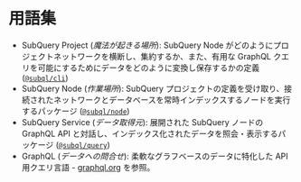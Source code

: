 # 用語集

- SubQuery Project (_魔法が起きる場所_): SubQuery Node がどのようにプロジェクトネットワークを横断し、集約するか、また、有用な GraphQL クエリを可能にするためにデータをどのように変換し保存するかの定義([`@subql/cli`](https://www.npmjs.com/package/@subql/cli))
- SubQuery Node (_作業場所_): SubQuery プロジェクトの定義を受け取り、接続されたネットワークとデータベースを常時インデックスするノードを実行するパッケージ ([`@subql/node`](https://www.npmjs.com/package/@subql/node))
- SubQuery Service (_データ取得元_): 展開された SubQuery ノードの GraphQL API と対話し、インデックス化されたデータを照会・表示するパッケージ ([`@subql/query`](https://www.npmjs.com/package/@subql/query))
- GraphQL (_データへの問合せ_): 柔軟なグラフベースのデータに特化した API 用クエリ言語 - [graphql.org](https://graphql.org/learn/) を参照。
